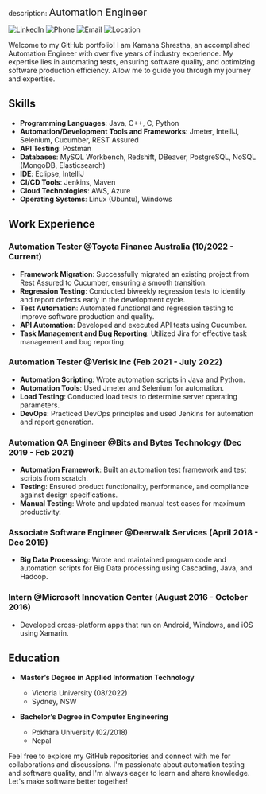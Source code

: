 description: <span style="font-size: 20px;">Automation Engineer</span>

[![LinkedIn](https://img.shields.io/badge/LinkedIn-Connect-blue?logo=linkedin)](https://www.linkedin.com/in/kamana-shrestha/)
![Phone](https://img.shields.io/badge/Phone-0450205240-brightgreen)
![Email](https://img.shields.io/badge/Email-kamanashrest7%40gmail.com-red)
![Location](https://img.shields.io/badge/Location-Sydney%2C%20NSW-orange)

Welcome to my GitHub portfolio! I am Kamana Shrestha, an accomplished Automation Engineer with over five years of industry experience. My expertise lies in automating tests, ensuring software quality, and optimizing software production efficiency. Allow me to guide you through my journey and expertise.

## Skills

- **Programming Languages**: Java, C++, C, Python
- **Automation/Development Tools and Frameworks**: Jmeter, IntelliJ, Selenium, Cucumber, REST Assured
- **API Testing**: Postman
- **Databases**: MySQL Workbench, Redshift, DBeaver, PostgreSQL, NoSQL (MongoDB, Elasticsearch)
- **IDE**: Eclipse, IntelliJ
- **CI/CD Tools**: Jenkins, Maven
- **Cloud Technologies**: AWS, Azure
- **Operating Systems**: Linux (Ubuntu), Windows

## Work Experience

### Automation Tester @Toyota Finance Australia (10/2022 - Current)
- **Framework Migration**: Successfully migrated an existing project from Rest Assured to Cucumber, ensuring a smooth transition.
- **Regression Testing**: Conducted biweekly regression tests to identify and report defects early in the development cycle.
- **Test Automation**: Automated functional and regression testing to improve software production and quality.
- **API Automation**: Developed and executed API tests using Cucumber.
- **Task Management and Bug Reporting**: Utilized Jira for effective task management and bug reporting.

### Automation Tester @Verisk Inc (Feb 2021 - July 2022)
- **Automation Scripting**: Wrote automation scripts in Java and Python.
- **Automation Tools**: Used Jmeter and Selenium for automation.
- **Load Testing**: Conducted load tests to determine server operating parameters.
- **DevOps**: Practiced DevOps principles and used Jenkins for automation and report generation.

### Automation QA Engineer @Bits and Bytes Technology (Dec 2019 - Feb 2021)
- **Automation Framework**: Built an automation test framework and test scripts from scratch.
- **Testing**: Ensured product functionality, performance, and compliance against design specifications.
- **Manual Testing**: Wrote and updated manual test cases for maximum productivity.

### Associate Software Engineer @Deerwalk Services (April 2018 - Dec 2019)
- **Big Data Processing**: Wrote and maintained program code and automation scripts for Big Data processing using Cascading, Java, and Hadoop.

### Intern @Microsoft Innovation Center (August 2016 - October 2016)
- Developed cross-platform apps that run on Android, Windows, and iOS using Xamarin.

## Education
- **Master’s Degree in Applied Information Technology**
  - Victoria University (08/2022)
  - Sydney, NSW

- **Bachelor’s Degree in Computer Engineering**
  - Pokhara University (02/2018)
  - Nepal

Feel free to explore my GitHub repositories and connect with me for collaborations and discussions. I'm passionate about automation testing and software quality, and I'm always eager to learn and share knowledge. Let's make software better together!
